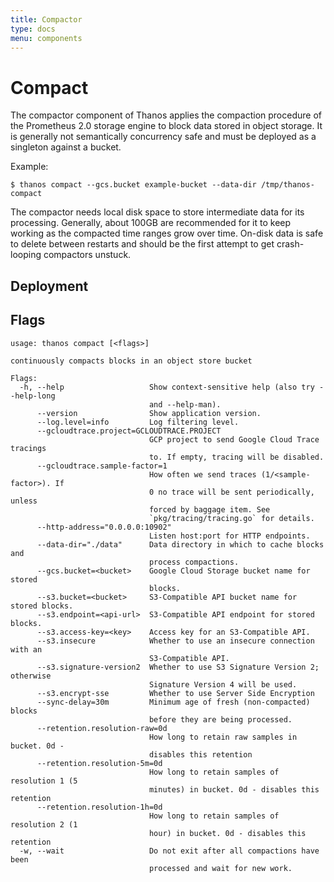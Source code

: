 ```yaml
---
title: Compactor
type: docs
menu: components
---
```


# Compact

The compactor component of Thanos applies the compaction procedure of the Prometheus 2.0 storage engine to block data stored in object storage.
It is generally not semantically concurrency safe and must be deployed as a singleton against a bucket.

Example:

```
$ thanos compact --gcs.bucket example-bucket --data-dir /tmp/thanos-compact
```

The compactor needs local disk space to store intermediate data for its processing. Generally, about 100GB are recommended for it to keep working as the compacted time ranges grow over time.
On-disk data is safe to delete between restarts and should be the first attempt to get crash-looping compactors unstuck.

## Deployment

## Flags

[embedmd]:# (flags/compact.txt $)
```$
usage: thanos compact [<flags>]

continuously compacts blocks in an object store bucket

Flags:
  -h, --help                   Show context-sensitive help (also try --help-long
                               and --help-man).
      --version                Show application version.
      --log.level=info         Log filtering level.
      --gcloudtrace.project=GCLOUDTRACE.PROJECT  
                               GCP project to send Google Cloud Trace tracings
                               to. If empty, tracing will be disabled.
      --gcloudtrace.sample-factor=1  
                               How often we send traces (1/<sample-factor>). If
                               0 no trace will be sent periodically, unless
                               forced by baggage item. See
                               `pkg/tracing/tracing.go` for details.
      --http-address="0.0.0.0:10902"  
                               Listen host:port for HTTP endpoints.
      --data-dir="./data"      Data directory in which to cache blocks and
                               process compactions.
      --gcs.bucket=<bucket>    Google Cloud Storage bucket name for stored
                               blocks.
      --s3.bucket=<bucket>     S3-Compatible API bucket name for stored blocks.
      --s3.endpoint=<api-url>  S3-Compatible API endpoint for stored blocks.
      --s3.access-key=<key>    Access key for an S3-Compatible API.
      --s3.insecure            Whether to use an insecure connection with an
                               S3-Compatible API.
      --s3.signature-version2  Whether to use S3 Signature Version 2; otherwise
                               Signature Version 4 will be used.
      --s3.encrypt-sse         Whether to use Server Side Encryption
      --sync-delay=30m         Minimum age of fresh (non-compacted) blocks
                               before they are being processed.
      --retention.resolution-raw=0d  
                               How long to retain raw samples in bucket. 0d -
                               disables this retention
      --retention.resolution-5m=0d  
                               How long to retain samples of resolution 1 (5
                               minutes) in bucket. 0d - disables this retention
      --retention.resolution-1h=0d  
                               How long to retain samples of resolution 2 (1
                               hour) in bucket. 0d - disables this retention
  -w, --wait                   Do not exit after all compactions have been
                               processed and wait for new work.

```
